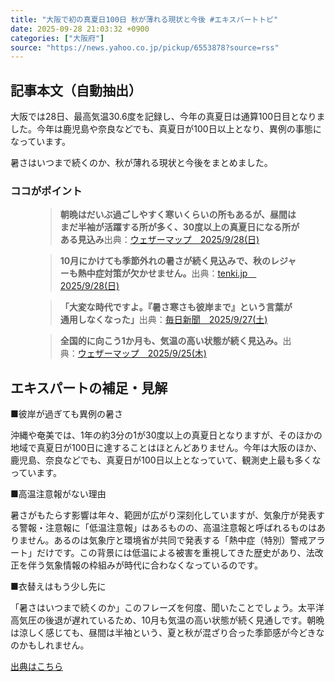 ```yaml
---
title: "大阪で初の真夏日100日 秋が薄れる現状と今後 #エキスパートトピ"
date: 2025-09-28 21:03:32 +0900
categories: ["大阪府"]
source: "https://news.yahoo.co.jp/pickup/6553878?source=rss"
---
```


## 記事本文（自動抽出）
<div><div data-ual-view-type="detail" data-ual="service:news;apptype:web;opttype:pc;content_id:0b54ee79e75315b2deb32489481c5702c37eb1f6;id_type:shannon_article;mtestid:mfn_76134=art19ct&amp;mfn_18800=ttlg2t1"><p data-role="paragraph">大阪では28日、最高気温30.6度を記録し、今年の真夏日は通算100日目となりました。今年は鹿児島や奈良などでも、真夏日が100日以上となり、異例の事態になっています。</p><p data-role="paragraph">暑さはいつまで続くのか、秋が薄れる現状と今後をまとめました。</p><h3 data-role="point-label">ココがポイント</h3><figure data-role="quote"><blockquote><p><b data-role="bring-attention">朝晩はだいぶ過ごしやすく寒いくらいの所もあるが、昼間はまだ半袖が活躍する所が多く、30度以上の真夏日になる所がある見込み</b>出典：<a data-role="anchor" href="https://news.yahoo.co.jp/articles/d829b82927f288a9153b676f6388dd0c7e55e2bf" target="_blank" rel="nofollow noopener noreferrer">ウェザーマップ　2025/9/28(日)</a></p></blockquote></figure><figure data-role="quote"><blockquote><p><b data-role="bring-attention">10月にかけても季節外れの暑さが続く見込みで、秋のレジャーも熱中症対策が欠かせません。</b>出典：<a data-role="anchor" href="https://news.yahoo.co.jp/articles/9c0282590a66ae083f38300a89e4e2c72f87c838" target="_blank" rel="nofollow noopener noreferrer">tenki.jp　2025/9/28(日)</a></p></blockquote></figure><figure data-role="quote"><blockquote><p><b data-role="bring-attention">「大変な時代ですよ。『暑さ寒さも彼岸まで』という言葉が通用しなくなった」</b>出典：<a data-role="anchor" href="https://news.yahoo.co.jp/articles/7dea8c85cfd0cdbfbf49a4a686298150967283cd" target="_blank" rel="nofollow noopener noreferrer">毎日新聞　2025/9/27(土)</a></p></blockquote></figure><figure data-role="quote"><blockquote><p><b data-role="bring-attention">全国的に向こう1か月も、気温の高い状態が続く見込み。</b>出典：<a data-role="anchor" href="https://news.yahoo.co.jp/articles/a136c5a0afc6601e2b0da8003cf18e685fe43845" target="_blank" rel="nofollow noopener noreferrer">ウェザーマップ　2025/9/25(木)</a></p></blockquote></figure><h2 data-role="heading-primary">エキスパートの補足・見解</h2><p data-role="paragraph">■彼岸が過ぎても異例の暑さ</p><p data-role="paragraph">沖縄や奄美では、1年の約3分の1が30度以上の真夏日となりますが、そのほかの地域で真夏日が100日に達することはほとんどありません。今年は大阪のほか、鹿児島、奈良などでも、真夏日が100日以上となっていて、観測史上最も多くなっています。</p><p data-role="paragraph">■高温注意報がない理由</p><p data-role="paragraph">暑さがもたらす影響は年々、範囲が広がり深刻化していますが、気象庁が発表する警報・注意報に「低温注意報」はあるものの、高温注意報と呼ばれるものはありません。あるのは気象庁と環境省が共同で発表する「熱中症（特別）警戒アラート」だけです。この背景には低温による被害を重視してきた歴史があり、法改正を伴う気象情報の枠組みが時代に合わなくなっているのです。</p><p data-role="paragraph">■衣替えはもう少し先に</p><p data-role="paragraph">「暑さはいつまで続くのか」このフレーズを何度、聞いたことでしょう。太平洋高気圧の後退が遅れているため、10月も気温の高い状態が続く見通しです。朝晩は涼しく感じても、昼間は半袖という、夏と秋が混ざり合った季節感が今どきなのかもしれません。</p><p data-role="paragraph-empty"></p></div></div>

[出典はこちら](https://news.yahoo.co.jp/pickup/6553878?source=rss)
